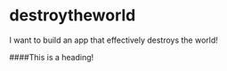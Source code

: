# destroytheworld
I want to build an app that effectively destroys the world! 

####This is a heading!
